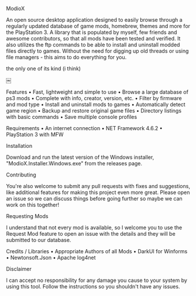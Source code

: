 
ModioX

An open source desktop application designed to easily browse through a regularly updated database of game mods, homebrew, themes and more for the PlayStation 3. A library that is populated by myself, few friends and awesome contributors, so that all mods have been tested and verified. It also utilizes the ftp commands to be able to install and uninstall modded files directly to games. Without the need for digging up old threads or using file managers - this aims to do everything for you.

the only one of its kind (i think)

￼

Features
• Fast, lightweight and simple to use
• Browse a large database of ps3 mods
• Complete with info, creator, version, etc.
• Filter by firmware and mod type
• Install and uninstall mods to games
• Automatically detect game region
• Backup and restore original game files
• Directory listings with basic commands
• Save multiple console profiles

Requirements
• An internet connection
• NET Framework 4.6.2
• PlayStation 3 with MFW

Installation

Download and run the latest version of the Windows installer, "ModioX.Installer.Windows.exe" from the releases page.

Contributing

You're also welcome to submit any pull requests with fixes and suggestions, like additional features for making this project even more great. Please open an issue so we can discuss things before going further so maybe we can work on this together!

Requesting Mods

I understand that not every mod is available, so I welcome you to use the Request Mod feature to open an issue with the details and they will be submitted to our database.

Credits / Libraries
• Appropriate Authors of all Mods
• DarkUI for Winforms
• Newtonsoft.Json
• Apache log4net

Disclaimer

I can accept no responsibility for any damage you cause to your system by using this tool. Follow the instructions so you shouldn't have any issues.